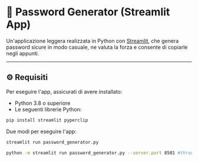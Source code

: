 # 🔐 Password Generator (Streamlit App)

Un'applicazione leggera realizzata in Python con [Streamlit](https://streamlit.io), che genera password sicure in modo casuale, ne valuta la forza e consente di copiarle negli appunti.

---

## ⚙️ Requisiti

Per eseguire l'app, assicurati di avere installato:

- Python 3.8 o superiore
- Le seguenti librerie Python:

```bash
pip install streamlit pyperclip
```

Due modi per eseguire l'app:
```bash
streamlit run password_generator.py
```
```bash
python -m streamlit run password_generator.py --server.port 8501 #through .bat file
```
